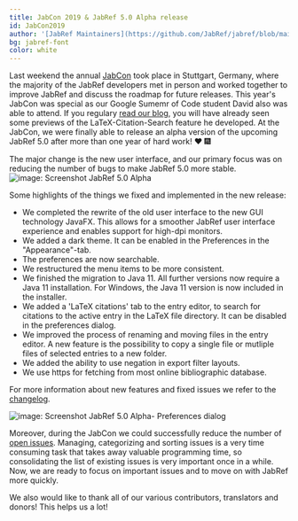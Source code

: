 ```yaml
---
title: JabCon 2019 & JabRef 5.0 Alpha release
id: JabCon2019
author: '[JabRef Maintainers](https://github.com/JabRef/jabref/blob/main/MAINTAINERS)'
bg: jabref-font
color: white
---
```


Last weekend the annual [JabCon](https://jabcon.jabref.org/) took place in Stuttgart, Germany, where the majority of the JabRef developers met in person and worked together to improve JabRef and discuss the roadmap for future releases.
This year's JabCon was special as our Google Sumemr of Code student David also was able to attend. If you regulary [read our blog](http://blog.jabref.org/#august-06-2019-%E2%80%93-google-summer-of-code-2019-latex-citations-tab), you will have already seen some previews of the LaTeX-Citation-Search feature he developed.
At the JabCon, we were finally able to release an alpha version of the upcoming JabRef 5.0 after more than one year of hard work! ❤️ 🎆

The major change is the new user interface, and our primary focus was on reducing the number of bugs to make JabRef 5.0 more stable.
![image: Screenshot JabRef 5.0 Alpha](/img/blog/jabref5-0-alpha.png)

Some highlights of the things we fixed and implemented in the new release:

- We completed the rewrite of the old user interface to the new GUI technology JavaFX. This allows for a smoother JabRef user interface experience and enables support for high-dpi monitors.
- We added a dark theme. It can be enabled in the Preferences in the "Appearance"-tab.
- The preferences are now searchable.
- We restructured the menu items to be more consistent.
- We finished the migration to Java 11. All further versions now require a Java 11 installation. For Windows, the Java 11 version is now included in the installer.
- We added a 'LaTeX citations' tab to the entry editor, to search for citations to the active entry in the LaTeX file directory. It can be disabled in the preferences dialog.
- We improved the process of renaming and moving files in the entry editor. A new feature is the possibility to copy a single file or mutliple files of selected entries to a new folder.
- We added the ability to use negation in export filter layouts.
- We use https for fetching from most online bibliographic database.

For more information about new features and fixed issues we refer to the [changelog](https://github.com/JabRef/jabref/blob/master/CHANGELOG.md#50-alpha--2019-08-25).

![image: Screenshot JabRef 5.0 Alpha- Preferences dialog](/img/blog/jabref5-0-alpha-preferences.png)

Moreover, during the JabCon we could successfully reduce the number of [open issues](https://github.com/JabRef/jabref/issues?q=is%3Aopen+is%3Aissue).
Managing, categorizing and sorting issues is a very time consuming task that takes away valuable programming time, so consolidating the list of existing issues is very important once in a while.
Now, we are ready to focus on important issues and to move on with JabRef more quickly.

We also would like to thank all of our various contributors, translators and donors! This helps us a lot!
